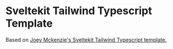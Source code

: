 # Sveltekit Tailwind Typescript Template

Based on [Joey Mckenzie's Sveltekit Tailwind Typescript template.](https://github.com/JoeyMckenzie/sveltekit-typescript-tailwind-template)